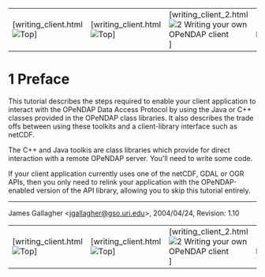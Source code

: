 |                                                    |                                              |                                                                                                              |               |
|----------------------------------------------------|----------------------------------------------|--------------------------------------------------------------------------------------------------------------|:-------------:|
| \[writing_client.html ![Top](previous.gif "Top")\] | \[writing_client.html ![Top](up.gif "Top")\] | \[writing_client_2.html ![2 Writing your own OPeNDAP client](next.gif "2 Writing your own OPeNDAP client")\] | **1 Preface** |

# 1 Preface

This tutorial describes the steps required to enable your client
application to interact with the OPeNDAP Data Access Protocol by using
the Java or C++ classes provided in the OPeNDAP class libraries. It also
describes the trade offs between using these toolkits and a
client-library interface such as netCDF.

The C++ and Java toolkis are class libraries which provide for direct
interaction with a remote OPeNDAP server. You'll need to write some
code.

If your client application currently uses one of the netCDF, GDAL or OGR
APIs, then you only need to relink your application with the
OPeNDAP-enabled version of the API library, allowing you to skip this
tutorial entirely.

------------------------------------------------------------------------

James Gallagher \<jgallagher@gso.uri.edu\>, 2004/04/24, Revision: 1.10



|                                                    |                                              |                                                                                                              |               |
|----------------------------------------------------|----------------------------------------------|--------------------------------------------------------------------------------------------------------------|:-------------:|
| \[writing_client.html ![Top](previous.gif "Top")\] | \[writing_client.html ![Top](up.gif "Top")\] | \[writing_client_2.html ![2 Writing your own OPeNDAP client](next.gif "2 Writing your own OPeNDAP client")\] | **1 Preface** |
